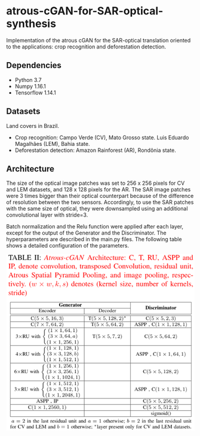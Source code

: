 

# atrous-cGAN-for-SAR-optical-synthesis

Implementation of the atrous cGAN for the SAR-optical translation oriented to the applications: crop recognition and deforestation detection.

## Dependencies

- Python 3.7
- Numpy 1.16.1
- Tensorflow 1.14.1

## Datasets
Land covers in Brazil.
- Crop recognition:
                  Campo Verde (CV), Mato Grosso state. 
                  Luis Eduardo Magalhães (LEM), Bahia state.
- Deforestation detection:
                  Amazon Rainforest (AR), Rondônia state.

## Architecture
The size of the optical image patches was set to 256 x 256 pixels for CV and LEM datasets, and 128 x 128 pixels for the AR. 
The SAR image patches were 3 times bigger than their optical counterpart because of the difference of resolution between the two sensors. Accordingly, to use the SAR patches with the same size of optical, they were downsampled using an additional convolutional layer with stride=3.

Batch normalization and the Relu function were applied after each layer, except for the output of the Generator and the Discriminator. The hyperparameters are described in the main.py files. The following table shows a detailed configuration of the parameters.


![Architecture](https://github.com/jnoat92/atrous-cGAN-for-SAR-optical-synthesis/blob/master/Architecture.png)



